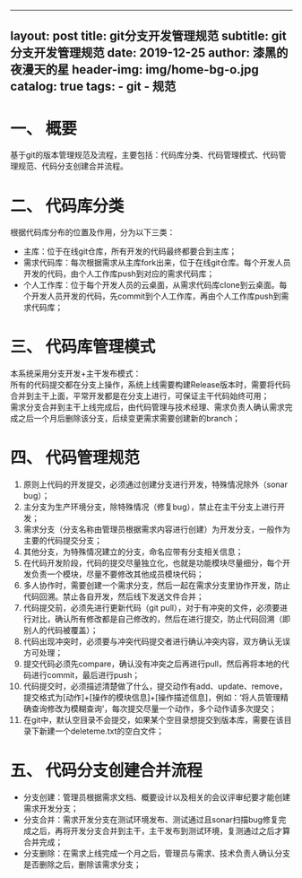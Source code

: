  
 ---
layout:     post
title:      git分支开发管理规范
subtitle:    git分支开发管理规范
date:       2019-12-25
author:     漆黑的夜漫天的星
header-img: img/home-bg-o.jpg
catalog: true
tags:
    - git
    - 规范
---
     
# 一、	概要  
基于git的版本管理规范及流程，主要包括：代码库分类、代码管理模式、代码管理规范、代码分支创建合并流程。  
# 二、	代码库分类  
根据代码库分布的位置及作用，分为以下三类：  
- 主库：位于在线git仓库，所有开发的代码最终都要合到主库；  
- 需求代码库：每次根据需求从主库fork出来，位于在线git仓库。每个开发人员开发的代码，由个人工作库push到对应的需求代码库；  
- 个人工作库：位于每个开发人员的云桌面，从需求代码库clone到云桌面。每个开发人员开发的代码，先commit到个人工作库，再由个人工作库push到需求代码库；  
# 三、	代码库管理模式  
本系统采用分支开发+主干发布模式：  
所有的代码提交都在分支上操作，系统上线需要构建Release版本时，需要将代码合并到主干上面，平常开发都是在分支上进行，可保证主干代码始终可用；  
需求分支合并到主干上线完成后，由代码管理与技术经理、需求负责人确认需求完成之后一个月后删除该分支，后续变更需求需要创建新的branch；  
# 四、	代码管理规范  
1.	原则上代码的开发提交，必须通过创建分支进行开发，特殊情况除外（sonar bug）；  
2.	主分支为生产环境分支，除特殊情况（修复bug），禁止在主干分支上进行开发；  
3.	需求分支（分支名称由管理员根据需求内容进行创建）为开发分支，一般作为主要的代码提交分支；  
4.	其他分支，为特殊情况建立的分支，命名应带有分支相关信息；  
5.	在代码开发阶段，代码的提交尽量独立化，也就是功能模块尽量细分，每个开发负责一个模块，尽量不要修改其他成员模块代码；  
6.	多人协作时，需要创建一个需求分支，然后一起在需求分支里协作开发，防止代码回溯。禁止各自开发，然后线下发送文件合并；  
7.	代码提交前，必须先进行更新代码（git pull），对于有冲突的文件，必须要进行对比，确认所有修改都是自己修改的，然后在进行提交，防止代码回溯（即别人的代码被覆盖）；  
8.	代码出现冲突时，必须要与冲突代码提交者进行确认冲突内容，双方确认无误方可处理；  
9.	提交代码必须先compare，确认没有冲突之后再进行pull，然后再将本地的代码进行commit，最后进行push；  
10.	代码提交时，必须描述清楚做了什么，提交动作有add、update、remove，提交格式为[动作]+[操作的模块信息]+[操作描述信息]，例如：‘将人员管理精确查询修改为模糊查询’，每次提交尽量一个动作，多个动作请多次提交；  
11.	在git中，默认空目录不会提交，如果某个空目录想提交到版本库，需要在该目录下新建一个deleteme.txt的空白文件；    
# 五、	代码分支创建合并流程  
- 分支创建：管理员根据需求文档、概要设计以及相关的会议评审纪要才能创建需求开发分支；  
- 分支合并：需求开发分支在测试环境发布、测试通过且sonar扫描bug修复完成之后，再将开发分支合并到主干，主干发布到测试环境，复测通过之后才算合并完成；  
- 分支删除：在需求上线完成一个月之后，管理员与需求、技术负责人确认分支是否删除之后，删除该需求分支；  

 
